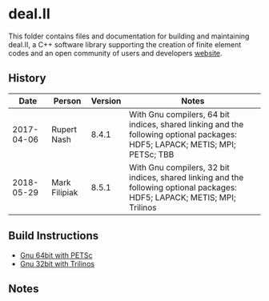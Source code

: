 deal.II
=======

This folder contains files and documentation for building and maintaining deal.II, a C++ software library supporting the creation of finite element codes and an open community of users and developers [website](http://www.dealii.org).

History
-------

Date | Person | Version | Notes
---- | -------|---------|------
2017-04-06 | Rupert Nash | 8.4.1 | With Gnu compilers, 64 bit indices, shared linking and the following optional packages: HDF5; LAPACK; METIS; MPI; PETSc; TBB
2018-05-29 | Mark Filipiak | 8.5.1 | With Gnu compilers, 32 bit indices, shared linking and the following optional packages: HDF5; LAPACK; METIS; MPI; Trilinos

Build Instructions
------------------

* [Gnu 64bit with PETSc](build-gnu-64-petsc)
* [Gnu 32bit with Trilinos](build-gnu-32-trilinos)

Notes
-----


